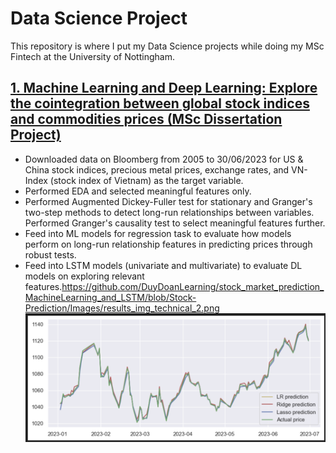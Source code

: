 # Data Science Project
This repository is where I put my Data Science projects while doing my MSc Fintech at the University of Nottingham.

## [1. Machine Learning and Deep Learning: Explore the cointegration between global stock indices and commodities prices (MSc Dissertation Project)](https://github.com/DuyDoanLearning/stock_market_prediction_MachineLearning_and_LSTM.git)
* Downloaded data on Bloomberg from 2005 to 30/06/2023 for US & China stock indices, precious metal prices, exchange rates, and VN-Index (stock index of Vietnam) as the target variable.
* Performed EDA and selected meaningful features only.
* Performed Augmented Dickey-Fuller test for stationary and Granger's two-step methods to detect long-run relationships between variables. Performed Granger's causality test to select meaningful features further.
* Feed into ML models for regression task to evaluate how models perform on long-run relationship features in predicting prices through robust tests.
* Feed into LSTM models (univariate and multivariate) to evaluate DL models on exploring relevant features.https://github.com/DuyDoanLearning/stock_market_prediction_MachineLearning_and_LSTM/blob/Stock-Prediction/Images/results_img_technical_2.png
![](https://github.com/DuyDoanLearning/stock_market_prediction_MachineLearning_and_LSTM/blob/Stock-Prediction/Images/results_img_technical_2.png)
